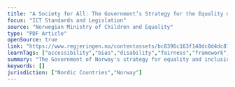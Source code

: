 ```yaml
---
title: "A Society for All: The Government’s Strategy for the Equality of Persons with Disabilities for the Period 2020–2030"
focus: "ICT Standards and Legislation"
source: "Norwegian Ministry of Children and Equality"
type: "PDF Article"
openSource: true
link: "https://www.regjeringen.no/contentassets/bc8396c163f148dc8d4dc8707482e2be/a-society-for-all_web.pdf"
learnTags: ["accessibility","bias","disability","fairness","framework","government","ict","inclusivePractice","rights"]
summary: "The Government of Norway's strategy for equality and inclusion for people with disabilities."
keywords: []
jurisdiction: ["Nordic Countries","Norway"]
---
```

